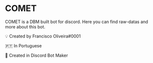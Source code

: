 # COMET
COMET is a DBM built bot for discord. Here you can find raw-datas and more about this bot.

💡 Created by Francisco Oliveira#0001

🇵🇹 In Portuguese

🤖 Created in Discord Bot Maker
